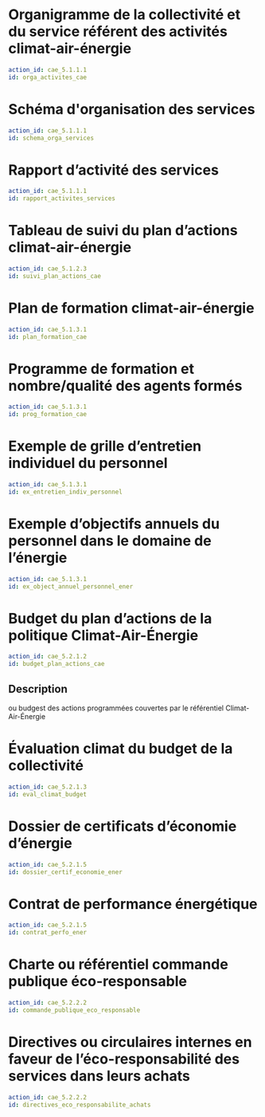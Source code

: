 # Organigramme de la collectivité et du service référent des activités climat-air-énergie
```yaml
action_id: cae_5.1.1.1
id: orga_activites_cae
```

# Schéma d'organisation des services
```yaml
action_id: cae_5.1.1.1
id: schema_orga_services
```

# Rapport d’activité des services
```yaml
action_id: cae_5.1.1.1
id: rapport_activites_services
```

# Tableau de suivi du plan d’actions climat-air-énergie
```yaml
action_id: cae_5.1.2.3
id: suivi_plan_actions_cae
```

# Plan de formation climat-air-énergie
```yaml
action_id: cae_5.1.3.1
id: plan_formation_cae
```

# Programme de formation et nombre/qualité des agents formés
```yaml
action_id: cae_5.1.3.1
id: prog_formation_cae
```

# Exemple de grille d’entretien individuel du personnel
```yaml
action_id: cae_5.1.3.1
id: ex_entretien_indiv_personnel
```

# Exemple d’objectifs annuels du personnel dans le domaine de l’énergie
```yaml
action_id: cae_5.1.3.1
id: ex_object_annuel_personnel_ener
```

# Budget du plan d’actions de la politique Climat-Air-Énergie
```yaml
action_id: cae_5.2.1.2
id: budget_plan_actions_cae
```
## Description
ou budgest des actions programmées couvertes par le référentiel Climat-Air-Énergie

# Évaluation climat du budget de la collectivité
```yaml
action_id: cae_5.2.1.3
id: eval_climat_budget
```

# Dossier de certificats d’économie d’énergie
```yaml
action_id: cae_5.2.1.5
id: dossier_certif_economie_ener
```

# Contrat de performance énergétique
```yaml
action_id: cae_5.2.1.5
id: contrat_perfo_ener
```

# Charte ou référentiel commande publique éco-responsable
```yaml
action_id: cae_5.2.2.2
id: commande_publique_eco_responsable
```

# Directives ou circulaires internes en faveur de l’éco-responsabilité des services dans leurs achats
```yaml
action_id: cae_5.2.2.2
id: directives_eco_responsabilite_achats
```
